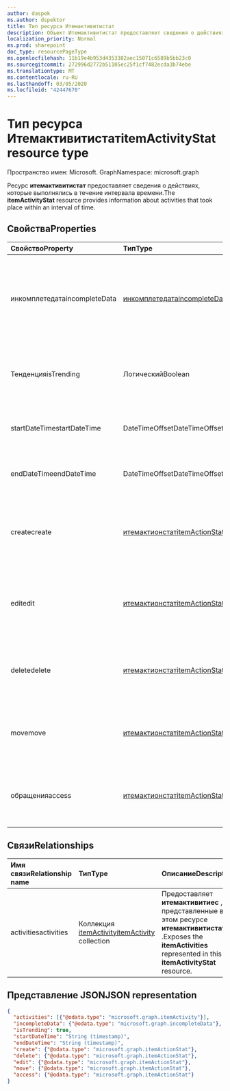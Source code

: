 ```yaml
---
author: daspek
ms.author: dspektor
title: Тип ресурса Итемактивитистат
description: Объект Итемактивитистат предоставляет сведения о действиях, выполненных с элементом.
localization_priority: Normal
ms.prod: sharepoint
doc_type: resourcePageType
ms.openlocfilehash: 11b19e4b953d4353382aec15071c6589b5bb23c0
ms.sourcegitcommit: 272996d2772b51105ec25f1cf7482ecda3b74ebe
ms.translationtype: MT
ms.contentlocale: ru-RU
ms.lasthandoff: 03/05/2020
ms.locfileid: "42447670"
---
```

# <a name="itemactivitystat-resource-type"></a><span data-ttu-id="8779b-103">Тип ресурса Итемактивитистат</span><span class="sxs-lookup"><span data-stu-id="8779b-103">itemActivityStat resource type</span></span>

<span data-ttu-id="8779b-104">Пространство имен: Microsoft. Graph</span><span class="sxs-lookup"><span data-stu-id="8779b-104">Namespace: microsoft.graph</span></span>

<span data-ttu-id="8779b-105">Ресурс **итемактивитистат** предоставляет сведения о действиях, которые выполнялись в течение интервала времени.</span><span class="sxs-lookup"><span data-stu-id="8779b-105">The **itemActivityStat** resource provides information about activities that took place within an interval of time.</span></span>

## <a name="properties"></a><span data-ttu-id="8779b-106">Свойства</span><span class="sxs-lookup"><span data-stu-id="8779b-106">Properties</span></span>

| <span data-ttu-id="8779b-107">Свойство</span><span class="sxs-lookup"><span data-stu-id="8779b-107">Property</span></span>         | <span data-ttu-id="8779b-108">Тип</span><span class="sxs-lookup"><span data-stu-id="8779b-108">Type</span></span>                    | <span data-ttu-id="8779b-109">Описание</span><span class="sxs-lookup"><span data-stu-id="8779b-109">Description</span></span>
|:-----------------|:------------------------|:----------------------------------------
| <span data-ttu-id="8779b-110">инкомплетедата</span><span class="sxs-lookup"><span data-stu-id="8779b-110">incompleteData</span></span>   | <span data-ttu-id="8779b-111">[инкомплетедата][]</span><span class="sxs-lookup"><span data-stu-id="8779b-111">[incompleteData][]</span></span>      | <span data-ttu-id="8779b-112">Указывает, что статистика в этом интервале основана на неполных данных.</span><span class="sxs-lookup"><span data-stu-id="8779b-112">Indicates that the statistics in this interval are based on incomplete data.</span></span> <span data-ttu-id="8779b-113">Только для чтения.</span><span class="sxs-lookup"><span data-stu-id="8779b-113">Read-only.</span></span>
| <span data-ttu-id="8779b-114">Тенденция</span><span class="sxs-lookup"><span data-stu-id="8779b-114">isTrending</span></span>       | <span data-ttu-id="8779b-115">Логический</span><span class="sxs-lookup"><span data-stu-id="8779b-115">Boolean</span></span>                 | <span data-ttu-id="8779b-116">Указывает, является ли элемент "тенденция".</span><span class="sxs-lookup"><span data-stu-id="8779b-116">Indicates whether the item is "trending."</span></span> <span data-ttu-id="8779b-117">Только для чтения.</span><span class="sxs-lookup"><span data-stu-id="8779b-117">Read-only.</span></span>
| <span data-ttu-id="8779b-118">startDateTime</span><span class="sxs-lookup"><span data-stu-id="8779b-118">startDateTime</span></span>    | <span data-ttu-id="8779b-119">DateTimeOffset</span><span class="sxs-lookup"><span data-stu-id="8779b-119">DateTimeOffset</span></span>          | <span data-ttu-id="8779b-120">Время начала интервала.</span><span class="sxs-lookup"><span data-stu-id="8779b-120">When the interval starts.</span></span> <span data-ttu-id="8779b-121">Только для чтения.</span><span class="sxs-lookup"><span data-stu-id="8779b-121">Read-only.</span></span>
| <span data-ttu-id="8779b-122">endDateTime</span><span class="sxs-lookup"><span data-stu-id="8779b-122">endDateTime</span></span>      | <span data-ttu-id="8779b-123">DateTimeOffset</span><span class="sxs-lookup"><span data-stu-id="8779b-123">DateTimeOffset</span></span>          | <span data-ttu-id="8779b-124">По окончании интервала.</span><span class="sxs-lookup"><span data-stu-id="8779b-124">When the interval ends.</span></span> <span data-ttu-id="8779b-125">Только для чтения.</span><span class="sxs-lookup"><span data-stu-id="8779b-125">Read-only.</span></span>
| <span data-ttu-id="8779b-126">create</span><span class="sxs-lookup"><span data-stu-id="8779b-126">create</span></span>           | <span data-ttu-id="8779b-127">[итемактионстат][]</span><span class="sxs-lookup"><span data-stu-id="8779b-127">[itemActionStat][]</span></span>      | <span data-ttu-id="8779b-128">Статистика по действиям по **созданию** в этом интервале.</span><span class="sxs-lookup"><span data-stu-id="8779b-128">Statistics about the **create** actions in this interval.</span></span> <span data-ttu-id="8779b-129">Только для чтения.</span><span class="sxs-lookup"><span data-stu-id="8779b-129">Read-only.</span></span>
| <span data-ttu-id="8779b-130">edit</span><span class="sxs-lookup"><span data-stu-id="8779b-130">edit</span></span>             | <span data-ttu-id="8779b-131">[итемактионстат][]</span><span class="sxs-lookup"><span data-stu-id="8779b-131">[itemActionStat][]</span></span>      | <span data-ttu-id="8779b-132">Статистика действий **редактирования** в этом интервале.</span><span class="sxs-lookup"><span data-stu-id="8779b-132">Statistics about the **edit** actions in this interval.</span></span> <span data-ttu-id="8779b-133">Только для чтения.</span><span class="sxs-lookup"><span data-stu-id="8779b-133">Read-only.</span></span>
| <span data-ttu-id="8779b-134">delete</span><span class="sxs-lookup"><span data-stu-id="8779b-134">delete</span></span>           | <span data-ttu-id="8779b-135">[итемактионстат][]</span><span class="sxs-lookup"><span data-stu-id="8779b-135">[itemActionStat][]</span></span>      | <span data-ttu-id="8779b-136">Статистика действий **удаления** в этом интервале.</span><span class="sxs-lookup"><span data-stu-id="8779b-136">Statistics about the **delete** actions in this interval.</span></span> <span data-ttu-id="8779b-137">Только для чтения.</span><span class="sxs-lookup"><span data-stu-id="8779b-137">Read-only.</span></span>
| <span data-ttu-id="8779b-138">move</span><span class="sxs-lookup"><span data-stu-id="8779b-138">move</span></span>             | <span data-ttu-id="8779b-139">[итемактионстат][]</span><span class="sxs-lookup"><span data-stu-id="8779b-139">[itemActionStat][]</span></span>      | <span data-ttu-id="8779b-140">Статистика действий **перемещения** в этом интервале.</span><span class="sxs-lookup"><span data-stu-id="8779b-140">Statistics about the **move** actions in this interval.</span></span> <span data-ttu-id="8779b-141">Только для чтения.</span><span class="sxs-lookup"><span data-stu-id="8779b-141">Read-only.</span></span>
| <span data-ttu-id="8779b-142">обращения</span><span class="sxs-lookup"><span data-stu-id="8779b-142">access</span></span>           | <span data-ttu-id="8779b-143">[итемактионстат][]</span><span class="sxs-lookup"><span data-stu-id="8779b-143">[itemActionStat][]</span></span>      | <span data-ttu-id="8779b-144">Статистика действий **доступа** в этом интервале.</span><span class="sxs-lookup"><span data-stu-id="8779b-144">Statistics about the **access** actions in this interval.</span></span> <span data-ttu-id="8779b-145">Только для чтения.</span><span class="sxs-lookup"><span data-stu-id="8779b-145">Read-only.</span></span>

[итемактионстат]: itemactionstat.md
[itemActionStat]: itemactionstat.md
[инкомплетедата]: incompletedata.md
[incompleteData]: incompletedata.md

## <a name="relationships"></a><span data-ttu-id="8779b-148">Связи</span><span class="sxs-lookup"><span data-stu-id="8779b-148">Relationships</span></span>

| <span data-ttu-id="8779b-149">Имя связи</span><span class="sxs-lookup"><span data-stu-id="8779b-149">Relationship name</span></span> | <span data-ttu-id="8779b-150">Тип</span><span class="sxs-lookup"><span data-stu-id="8779b-150">Type</span></span>                        | <span data-ttu-id="8779b-151">Описание</span><span class="sxs-lookup"><span data-stu-id="8779b-151">Description</span></span>
|:------------------|:----------------------------|:---------------------------
| <span data-ttu-id="8779b-152">activities</span><span class="sxs-lookup"><span data-stu-id="8779b-152">activities</span></span>        | <span data-ttu-id="8779b-153">Коллекция [itemActivity][]</span><span class="sxs-lookup"><span data-stu-id="8779b-153">[itemActivity][] collection</span></span> | <span data-ttu-id="8779b-154">Предоставляет **итемактивитиес** , представленные в этом ресурсе **итемактивитистат** .</span><span class="sxs-lookup"><span data-stu-id="8779b-154">Exposes the **itemActivities** represented in this **itemActivityStat** resource.</span></span>

[itemActivity]: itemactivity.md

## <a name="json-representation"></a><span data-ttu-id="8779b-156">Представление JSON</span><span class="sxs-lookup"><span data-stu-id="8779b-156">JSON representation</span></span>

<!-- {
  "blockType": "resource",
  "optionalProperties": [ ],
  "baseType": "microsoft.graph.entity",
  "@type": "microsoft.graph.itemActivityStat",
}-->

```json
{
  "activities": [{"@odata.type": "microsoft.graph.itemActivity"}],
  "incompleteData": {"@odata.type": "microsoft.graph.incompleteData"},
  "isTrending": true,
  "startDateTime": "String (timestamp)",
  "endDateTime": "String (timestamp)",
  "create": {"@odata.type": "microsoft.graph.itemActionStat"},
  "delete": {"@odata.type": "microsoft.graph.itemActionStat"},
  "edit": {"@odata.type": "microsoft.graph.itemActionStat"},
  "move": {"@odata.type": "microsoft.graph.itemActionStat"},
  "access": {"@odata.type": "microsoft.graph.itemActionStat"}
}
```

<!--
{
  "type": "#page.annotation",
  "description": "The ItemActivityStat object provides information about activities that took place on an item.",
  "keywords": "activities,activity,action,analytics",
  "section": "documentation",
  "tocPath": "Resources/ItemActivityStat",
  "suppressions": []
}
-->
